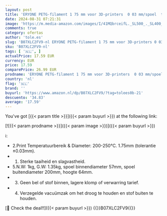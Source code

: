 ```yaml
---
layout: post
title: 'ERYONE PETG-filament 1 75 mm voor 3D-printers  0 03 mm/spoel  transparant'
date: 2024-08-31 07:21:31
image: 'https://m.media-amazon.com/images/I/41MQbrceifL._SL500_._SL400_.jpg'
comments: true
category: ofertas
author: 'tole.es'
slug: 'B07XLC2FV9-nl ERYONE PETG-filament 1 75 mm voor 3D-printers 0 03...'
sku: 'B07XLC2FV9-nl'
tags: [ '🇳🇱', ]
actualPrice: 17.59 EUR
currency: EUR
price: 17.59
comparePrice: 26.99 EUR
prodname: 'ERYONE PETG-filament 1 75 mm voor 3D-printers  0 03 mm/spoel  transparant'
country: 'nl'
flag: '🇳🇱'
brand: ''
buyurl: 'https://www.amazon.nl/dp/B07XLC2FV9/?tag=tolees0b-21'
descuento: '34.83'
average: '17.59'
---
```


You've got [{{< param title >}}]({{< param buyurl >}}) at the following link:

[![{{< param prodname >}}]({{< param image >}})]({{< param buyurl >}})

ℹ️:

- 2.Print Temperatuurbereik & Diameter: 200-250℃. 1.75mm (tolerantie ±0.03mm).
- 1. Sterke taaiheid en slagvastheid.
- 5.N.W: 1kg, G.W: 1.35kg, spoel binnendiameter 57mm, spoel buitendiameter 200mm, hoogte 64mm.
- 3. Geen bel of stof binnen, lagere klomp of verwarring tarief.
- 4. Verzegelde vacuümzak om het droog te houden en stof buiten te houden.

[🛒 Check the deal!!]({{< param buyurl >}})
{{<world>}}B07XLC2FV9{{</world>}}
